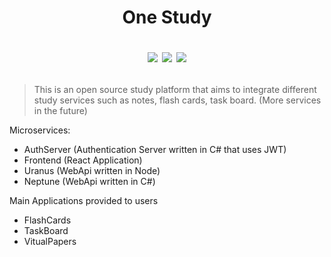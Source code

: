 <h1 align="center">
  One Study
  <p align="center">
    <img src="https://img.shields.io/github/license/z33p/one-study" />
    <img src="https://img.shields.io/github/issues/z33p/one-study" />
    <img src="https://img.shields.io/github/forks/z33p/one-study" />
  </p>
</h1>

> This is an open source study platform that aims to integrate different study services such as notes, flash cards, task board. (More services in the future)

Microservices:

- AuthServer (Authentication Server written in C# that uses JWT)
- Frontend (React Application)
- Uranus (WebApi written in Node)
- Neptune (WebApi written in C#)

Main Applications provided to users

- FlashCards
- TaskBoard
- VitualPapers
